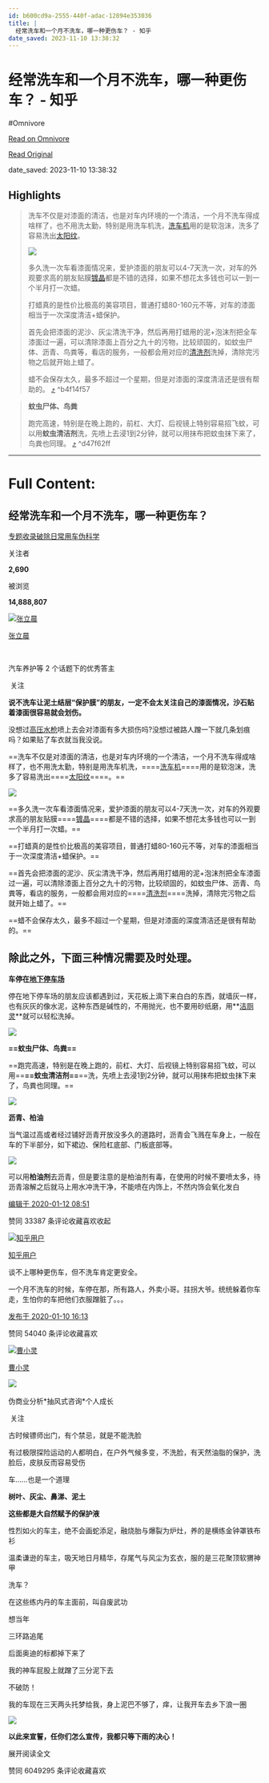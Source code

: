 ```yaml
---
id: b600cd9a-2555-440f-adac-12894e353036
title: |
  经常洗车和一个月不洗车，哪一种更伤车？ - 知乎
date_saved: 2023-11-10 13:38:32
---
```


# 经常洗车和一个月不洗车，哪一种更伤车？ - 知乎
#Omnivore

[Read on Omnivore](https://omnivore.app/me/https-www-zhihu-com-question-358240320-answer-971544699-18bba873b59)

[Read Original](https://www.zhihu.com/question/358240320/answer/971544699)

date_saved: 2023-11-10 13:38:32


## Highlights

> 洗车不仅是对漆面的清洁，也是对车内环境的一个清洁，一个月不洗车得成啥样了，也不用洗太勤，特别是用洗车机洗，[洗车机](https://www.zhihu.com/search?q=%E6%B4%97%E8%BD%A6%E6%9C%BA&search%5Fsource=Entity&hybrid%5Fsearch%5Fsource=Entity&hybrid%5Fsearch%5Fextra=%7B%22sourceType%22%3A%22answer%22%2C%22sourceId%22%3A971544699%7D)用的是软泡沫，洗多了容易洗出[太阳纹](https://www.zhihu.com/search?q=%E5%A4%AA%E9%98%B3%E7%BA%B9&search%5Fsource=Entity&hybrid%5Fsearch%5Fsource=Entity&hybrid%5Fsearch%5Fextra=%7B%22sourceType%22%3A%22answer%22%2C%22sourceId%22%3A971544699%7D)。
> 
> ![](https://proxy-prod.omnivore-image-cache.app/533x300,sThr_ji3KSwmC6yjgpVG5hK7sO2qdyjN95Fn2iQQB_YI/https://pic1.zhimg.com/50/v2-2856d48906ecf9ce08dba22890b5a4dc_720w.jpg?source=2c26e567)
> 
> 多久洗一次车看漆面情况来，爱护漆面的朋友可以4-7天洗一次，对车的外观要求高的朋友贴膜[镀晶](https://www.zhihu.com/search?q=%E9%95%80%E6%99%B6&search%5Fsource=Entity&hybrid%5Fsearch%5Fsource=Entity&hybrid%5Fsearch%5Fextra=%7B%22sourceType%22%3A%22answer%22%2C%22sourceId%22%3A971544699%7D)都是不错的选择，如果不想花太多钱也可以一到一个半月打一次蜡。
> 
> 打蜡真的是性价比极高的美容项目，普通打蜡80-160元不等，对车的漆面相当于一次深度清洁+蜡保护。
> 
> 首先会把漆面的泥沙、灰尘清洗干净，然后再用打蜡用的泥+泡沫剂把全车漆面过一遍，可以清除漆面上百分之九十的污物，比较顽固的，如蚊虫尸体、沥青、鸟粪等，看店的服务，一般都会用对应的[清洗剂](https://www.zhihu.com/search?q=%E6%B8%85%E6%B4%97%E5%89%82&search%5Fsource=Entity&hybrid%5Fsearch%5Fsource=Entity&hybrid%5Fsearch%5Fextra=%7B%22sourceType%22%3A%22answer%22%2C%22sourceId%22%3A971544699%7D)洗掉，清除完污物之后就开始上蜡了。
> 
> 蜡不会保存太久，最多不超过一个星期，但是对漆面的深度清洁还是很有帮助的。 [⤴️](https://omnivore.app/me/https-www-zhihu-com-question-358240320-answer-971544699-18bba873b59#b4f14f57-c547-409a-9285-a9e9e84ace47)  ^b4f14f57

> **蚊虫尸体、鸟粪**
> 
> 跑完高速，特别是在晚上跑的，前杠、大灯、后视镜上特别容易招飞蚊，可以用**蚊虫清洁剂**洗，先喷上去浸1到2分钟，就可以用抹布把蚊虫抹下来了，鸟粪也同理。 [⤴️](https://omnivore.app/me/https-www-zhihu-com-question-358240320-answer-971544699-18bba873b59#d47f62ff-eba5-4a69-9c4b-a9a4669ade88)  ^d47f62ff


--- 

# Full Content: 

## 经常洗车和一个月不洗车，哪一种更伤车？

[专题收录破除日常用车伪科学](https://www.zhihu.com/special/19675494)

关注者

**2,690**

被浏览

**14,888,807**

[![张立晨](https://proxy-prod.omnivore-image-cache.app/0x0,sK_KI_6ZW-II-v4emP7iio83jvMkd12OpdVfIxS8NgQo/https://pic1.zhimg.com/v2-143be8f9c28a8ddb8af84c544ed211a3_l.jpg?source=2c26e567)](https://www.zhihu.com/people/zhang-xiao-5-34-17)

[张立晨](https://www.zhihu.com/people/zhang-xiao-5-34-17)

[​](https://www.zhihu.com/question/48509984)

汽车养护等 2 个话题下的优秀答主

​ 关注

**说不洗车让泥土结层“保护膜”的朋友，一定不会太关注自己的漆面情况，沙石贴着漆面很容易就会划伤。**

没想过[高压水枪](https://www.zhihu.com/search?q=%E9%AB%98%E5%8E%8B%E6%B0%B4%E6%9E%AA&search%5Fsource=Entity&hybrid%5Fsearch%5Fsource=Entity&hybrid%5Fsearch%5Fextra=%7B%22sourceType%22%3A%22answer%22%2C%22sourceId%22%3A971544699%7D)喷上去会对漆面有多大损伤吗?没想过被路人蹭一下就几条划痕吗？如果贴了车衣就当我没说。

==洗车不仅是对漆面的清洁，也是对车内环境的一个清洁，一个月不洗车得成啥样了，也不用洗太勤，特别是用洗车机洗，====[洗车机](https://www.zhihu.com/search?q=%E6%B4%97%E8%BD%A6%E6%9C%BA&search%5Fsource=Entity&hybrid%5Fsearch%5Fsource=Entity&hybrid%5Fsearch%5Fextra=%7B%22sourceType%22%3A%22answer%22%2C%22sourceId%22%3A971544699%7D)====用的是软泡沫，洗多了容易洗出====[太阳纹](https://www.zhihu.com/search?q=%E5%A4%AA%E9%98%B3%E7%BA%B9&search%5Fsource=Entity&hybrid%5Fsearch%5Fsource=Entity&hybrid%5Fsearch%5Fextra=%7B%22sourceType%22%3A%22answer%22%2C%22sourceId%22%3A971544699%7D)====。==

![](https://proxy-prod.omnivore-image-cache.app/533x300,sThr_ji3KSwmC6yjgpVG5hK7sO2qdyjN95Fn2iQQB_YI/https://pic1.zhimg.com/50/v2-2856d48906ecf9ce08dba22890b5a4dc_720w.jpg?source=2c26e567)

==多久洗一次车看漆面情况来，爱护漆面的朋友可以4-7天洗一次，对车的外观要求高的朋友贴膜====[镀晶](https://www.zhihu.com/search?q=%E9%95%80%E6%99%B6&search%5Fsource=Entity&hybrid%5Fsearch%5Fsource=Entity&hybrid%5Fsearch%5Fextra=%7B%22sourceType%22%3A%22answer%22%2C%22sourceId%22%3A971544699%7D)====都是不错的选择，如果不想花太多钱也可以一到一个半月打一次蜡。==

==打蜡真的是性价比极高的美容项目，普通打蜡80-160元不等，对车的漆面相当于一次深度清洁+蜡保护。==

==首先会把漆面的泥沙、灰尘清洗干净，然后再用打蜡用的泥+泡沫剂把全车漆面过一遍，可以清除漆面上百分之九十的污物，比较顽固的，如蚊虫尸体、沥青、鸟粪等，看店的服务，一般都会用对应的====[清洗剂](https://www.zhihu.com/search?q=%E6%B8%85%E6%B4%97%E5%89%82&search%5Fsource=Entity&hybrid%5Fsearch%5Fsource=Entity&hybrid%5Fsearch%5Fextra=%7B%22sourceType%22%3A%22answer%22%2C%22sourceId%22%3A971544699%7D)====洗掉，清除完污物之后就开始上蜡了。==

==蜡不会保存太久，最多不超过一个星期，但是对漆面的深度清洁还是很有帮助的。==

## **除此之外，下面三种情况需要及时处理。**

**车停在[地下停车场](https://www.zhihu.com/search?q=%E5%9C%B0%E4%B8%8B%E5%81%9C%E8%BD%A6%E5%9C%BA&search%5Fsource=Entity&hybrid%5Fsearch%5Fsource=Entity&hybrid%5Fsearch%5Fextra=%7B%22sourceType%22%3A%22answer%22%2C%22sourceId%22%3A971544699%7D)**

停在地下停车场的朋友应该都遇到过，天花板上滴下来白白的东西，就墙灰一样，也有灰灰的像水泥，这种东西是碱性的，不用抛光，也不要用砂纸磨，用**[洁厕灵](https://www.zhihu.com/search?q=%E6%B4%81%E5%8E%95%E7%81%B5&search%5Fsource=Entity&hybrid%5Fsearch%5Fsource=Entity&hybrid%5Fsearch%5Fextra=%7B%22sourceType%22%3A%22answer%22%2C%22sourceId%22%3A971544699%7D)**就可以轻松洗掉。

![](https://proxy-prod.omnivore-image-cache.app/430x323,sw_EOOLUV0ThicOpD9wgy05RGCmAXRL1bInXayC-z0D4/https://pic1.zhimg.com/50/v2-c1c43ad847b488daa31fb0061b574be9_720w.jpg?source=2c26e567)

**==蚊虫尸体、鸟粪==**

==跑完高速，特别是在晚上跑的，前杠、大灯、后视镜上特别容易招飞蚊，可以用==**==蚊虫清洁剂==**==洗，先喷上去浸1到2分钟，就可以用抹布把蚊虫抹下来了，鸟粪也同理。==

![](https://proxy-prod.omnivore-image-cache.app/340x267,syBlCeyi2RJzq7n1PhGKEQF6_YsiBvuyJkZsB7HmZIPM/https://pic1.zhimg.com/50/v2-987a37ba612a487256e728ce3b46b487_720w.jpg?source=2c26e567)

**沥青、柏油**

当气温过高或者经过铺好沥青开放没多久的道路时，沥青会飞溅在车身上，一般在车的下半部分，如下裙边、保险杠底部、门板底部等。

![](https://proxy-prod.omnivore-image-cache.app/723x374,s17B-xx7qGZk5iCyDal7fhci41zJpV9l04tSHmtm-Lh4/https://picx.zhimg.com/50/v2-58912c958fb9fa5da6a8847dc3eef5e9_720w.jpg?source=2c26e567)

可以用**柏油剂**去沥青，但是要注意的是柏油剂有毒，在使用的时候不要喷太多，待沥青溶解之后就马上用水冲洗干净，不能喷在内饰上，不然内饰会氧化发白

[编辑于 2020-01-12 08:51](https://www.zhihu.com/question/358240320/answer/971544699)

​赞同 333​​87 条评论​收藏​喜欢收起​

[![知乎用户](https://proxy-prod.omnivore-image-cache.app/0x0,sYPOst_vEAudSx_wTU8sqAW1P6hYvsnvtGO6ogPfY6n0/https://picx.zhimg.com/v2-abed1a8c04700ba7d72b45195223e0ff_l.jpg?source=1def8aca)](https://www.zhihu.com/people/d0114a20cf9e4c460960a0122f91eb45)

[知乎用户](https://www.zhihu.com/people/d0114a20cf9e4c460960a0122f91eb45)

谈不上哪种更伤车，但不洗车肯定更安全。

一个月不洗车的时候，车停在那，所有路人，外卖小哥。拄拐大爷。统统躲着你车走，生怕你的车把他们衣服蹭脏了。。。

[发布于 2020-01-10 16:13](https://www.zhihu.com/question/358240320/answer/969900528)

​赞同 540​​40 条评论​收藏​喜欢

[![曹小灵](https://proxy-prod.omnivore-image-cache.app/0x0,sSYy1lcitqizmUkMKVqy-YixsQ4jt_R0wd6i9bL4ZuiQ/https://pic1.zhimg.com/v2-942365af26ff3abd44f6c75c9899306e_l.jpg?source=1def8aca)](https://www.zhihu.com/people/cao-ling-er-36)

[曹小灵](https://www.zhihu.com/people/cao-ling-er-36)

​![](https://proxy-prod.omnivore-image-cache.app/0x0,sRpP1H2oa_TfsDLpATwsIt6ipVLRN7HlUZGTch2Ee4JQ/https://picx.zhimg.com/v2-4812630bc27d642f7cafcd6cdeca3d7a.jpg?source=88ceefae)

伪商业分析\*抽风式咨询\*个人成长

​ 关注

古时候镖师出门，有个禁忌，就是不能洗脸

有过极限探险运动的人都明白，在户外气候多变，不洗脸，有天然油脂的保护，洗脸后，皮肤反而容易受伤

车……也是一个道理

**树叶、灰尘、鼻涕、泥土**

**这些都是大自然赋予的保护液**

性烈如火的车主，绝不会画蛇添足，融烧胎与爆裂为炉灶，养的是横练金钟罩铁布衫

温柔谦逊的车主，吸天地日月精华，存尾气与风尘为玄衣，服的是三花聚顶软猬神甲

洗车？

在这些练内丹的车主面前，叫自废武功

想当年

三环路追尾

后面奥迪的标都掉下来了

我的神车屁股上就蹭了三分泥下去

不破防！

我的车现在三天两头托梦给我，身上泥巴不够了，痒，让我开车去乡下浪一圈

![](https://proxy-prod.omnivore-image-cache.app/800x0,shCcdmM-sGSIwpzqTug7juMPPyje3Xw5IVkxpRQY6njs/https://pic1.zhimg.com/50/v2-2332f172ff099d49b69e06e38f7cb827_720w.jpg?source=1def8aca)

**以此来宣誓，任你们怎么宣传，我都只等下雨的决心！**

展开阅读全文​

​赞同 6049​​295 条评论​收藏​喜欢
